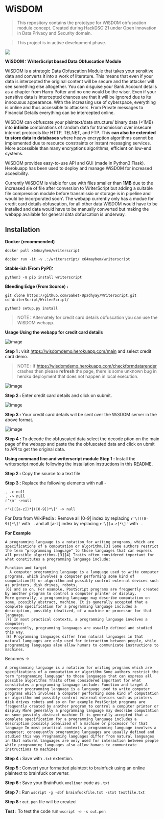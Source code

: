 # WiSDOM

> This repository contains the prototype for WiSDOM obfuscation module concept. Created during HackDSC'21 under Open Innovation in Data Privacy and Security domain. 

> This project is in active development phase.

![](docs/bannerblack.png)

**WiSDOM : WriterScript based Data Obfuscation Module**

WiSDOM is a strategic Data Obfuscation Module that takes your sensitive data and converts it into a work of literature.
This means that even if your data is intercepted the original content will be secure and the attacker will see something else altogether. You can disguise your Bank Account details as a chapter from Harry Potter and no one would be the wiser.
Even if your sensitive data is intercepted chances are that it will be ignored due to its innocuous appearance. With the increasing use of cyberspace, everything is online and thus accessible to attackers. From Private messages to Financial Details everything can be intercepted online.

WiSDOM can obfuscate your plaintext/data structure/ binary data (<1MB) into **infinite** combinations of random data for transmission over insecure internet protocols like HTTP, TELNET, and FTP. This **can also be extended to store data in databases** where heavy encryption algorithms cannot be implemented due to resource constraints or instant messaging services. More accessible than many encryptions algorithms, efficient on low-end systems.

WiSDOM provides easy-to-use API and GUI (made in Python3 Flask). Herokuapp has been used to deploy and manage WiSDOM for increased accesibility.

Currently WiSDOM is viable for use with files smaller than **1MB** due to the increased sie of file after conversion to WriterScript but adding a suitable file compression module before transmissio or storage is in pipeline and would be incorporated soon'.
The webapp currently only has a modue for credit card details obfuscation, for all other data WiSDOM would have to be installed and data would have to be manually converted but making the webapp available for general data obfuscation is underway. 


**Installation**
------------
**Docker (recommended)**
```shell
docker pull x64mayhem/writerscript

docker run -it -v .:/writerscript/ x64mayhem/writerscript
```


**Stable-ish (From PyPI):**
```shell
python3 -m pip install writerscript
```

**Bleeding Edge (From Source) :**
```shell
git clone https://github.com/Saket-Upadhyay/WriterScript.git
cd WriterScript/WriterScript/

python3 setup.py install
```
> NOTE : Alternately for credit card details obfuscation you can use the WiSDOM webapp.


**Usage**
**Using the webapp for credit card details**


![image](https://user-images.githubusercontent.com/57125431/122719663-2270bc00-d28c-11eb-9b52-03bdbb137099.png)

**Step 1 :** visit https://wisdomdemo.herokuapp.com/main and select credit card demo.
> NOTE : If https://wisdomdemo.herokuapp.com/checkformdatarender crashes then please **refresh** the page, there is some unknown bug in heroku deployment that does not happen in local execution.


![image](https://user-images.githubusercontent.com/57125431/122719709-374d4f80-d28c-11eb-910a-6e6fa0f35672.png)

**Step 2 :** Enter credit card details and click on submit.


![image](https://user-images.githubusercontent.com/57125431/122719892-6d8acf00-d28c-11eb-99cf-e609042b47a9.png)

**Step 3 :** Your credit card details will be sent over the WiSDOM server in the above format.


![image](https://user-images.githubusercontent.com/57125431/122722053-ebe87080-d28e-11eb-9c34-89bd180219ed.png)

**Step 4 :** To decode the obfuscated data select the decode ption on the main page of the webapp and paste the the obfuscated data and click on ubmit to API to get the original data.

**Using command line and writerscript module**
**Step 1 :** Install the writerscript module following the installation instructions in this README.

**Step 2 :** Copy the source to a text file

**Step 3 :** Replace the following elements with null -
```
, -> null
. -> null
r'\n' ->null

r'\[([a-z])*|([0-9])*\]' -> null
```
For Data from WikiPedia :
Remove all [0-9] index by replacing `r'\[[(0-9)]*\]'` with  ` `.
and all [a-z] index by replacing `r'\[[a-z]*\]'` with  ` `.

**For Example** 
```
A programming language is a notation for writing programs, which are specifications of a computation or algorithm.[3] Some authors restrict the term "programming language" to those languages that can express all possible algorithms.[3][4] Traits often considered important for what constitutes a programming language include:

Function and target
  A computer programming language is a language used to write computer programs, which involves a computer performing some kind of computation[5] or algorithm and possibly control external devices such as printers, disk drives, robots,
[6] and so on. For example, PostScript programs are frequently created by another program to control a computer printer or display.
More generally, a programming language may describe computation on some, possibly abstract, machine. It is generally accepted that a complete specification for a programming language includes a description, possibly idealized, of a machine or processor for that language.
[7] In most practical contexts, a programming language involves a computer;
consequently, programming languages are usually defined and studied this way.
[8] Programming languages differ from natural languages in that natural languages are only used for interaction between people, while programming languages also allow humans to communicate instructions to machines.
```

Becomes ->

```
A programming language is a notation for writing programs which are specifications of a computation or algorithm Some authors restrict the term "programming language" to those languages that can express all possible algorithms Traits often considered important for what constitutes a programming language include: Function and target A computer programming language is a language used to write computer programs which involves a computer performing some kind of computation or algorithm and possibly control external devices such as printers disk drives robots and so on For example PostScript programs are frequently created by another program to control a computer printer or display More generally a programming language may describe computation on some possibly abstract machine It is generally accepted that a complete specification for a programming language includes a description possibly idealized of a machine or processor for that language In most practical contexts a programming language involves a computer; consequently programming languages are usually defined and studied this way Programming languages differ from natural languages in that natural languages are only used for interaction between people while programming languages also allow humans to communicate instructions to machines
```

**Step 4 :** Save with `.txt` extention.

**Step 5 :** Convert your formatted plaintext to brainfuck using an online plaintext to brainfuck converter.

**Step 6 :** Save your BrainFuck `oneliner` code as `.txt`


**Step 7 :** Run `wscript -g -sbf brainfuckfile.txt -stxt textfile.txt`

**Step 8 :** `out.pen` file will be created

**Test :** To test the code run `wscript -e -s out.pen` 




